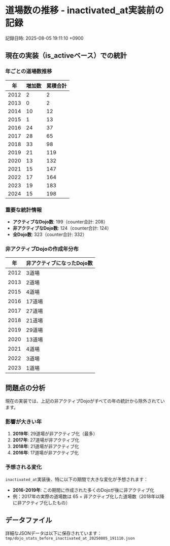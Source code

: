# 道場数の推移 - inactivated_at実装前の記録

記録日時: 2025-08-05 19:11:10 +0900

## 現在の実装（is_activeベース）での統計

### 年ごとの道場数推移

| 年 | 増加数 | 累積合計 |
|------|--------|----------|
| 2012 | 2      | 2        |
| 2013 | 0      | 2        |
| 2014 | 10     | 12       |
| 2015 | 1      | 13       |
| 2016 | 24     | 37       |
| 2017 | 28     | 65       |
| 2018 | 33     | 98       |
| 2019 | 21     | 119      |
| 2020 | 13     | 132      |
| 2021 | 15     | 147      |
| 2022 | 17     | 164      |
| 2023 | 19     | 183      |
| 2024 | 15     | 198      |

### 重要な統計情報

- **アクティブなDojo数**: 199（counter合計: 208）
- **非アクティブなDojo数**: 124（counter合計: 124）
- **全Dojo数**: 323（counter合計: 332）

### 非アクティブDojoの作成年分布

| 年 | 非アクティブになったDojo数 |
|------|---------------------------|
| 2012 | 3道場                      |
| 2013 | 2道場                      |
| 2015 | 4道場                      |
| 2016 | 17道場                     |
| 2017 | 27道場                     |
| 2018 | 21道場                     |
| 2019 | 29道場                     |
| 2020 | 13道場                     |
| 2021 | 4道場                      |
| 2022 | 3道場                      |
| 2023 | 1道場                      |

## 問題点の分析

現在の実装では、上記の非アクティブDojoがすべての年の統計から除外されています。

### 影響が大きい年

1. **2019年**: 29道場が非アクティブ化（最多）
2. **2017年**: 27道場が非アクティブ化
3. **2018年**: 21道場が非アクティブ化
4. **2016年**: 17道場が非アクティブ化

### 予想される変化

`inactivated_at`実装後、特に以下の期間で大きな変化が予想されます：

- **2016-2019年**: この期間に作成された多くのDojoが後に非アクティブ化
- 例：2017年の実際の道場数は 65 + 非アクティブ化した道場数（2018年以降に非アクティブ化したもの）

## データファイル

詳細なJSONデータは以下に保存されています：
`tmp/dojo_stats_before_inactivated_at_20250805_191110.json`